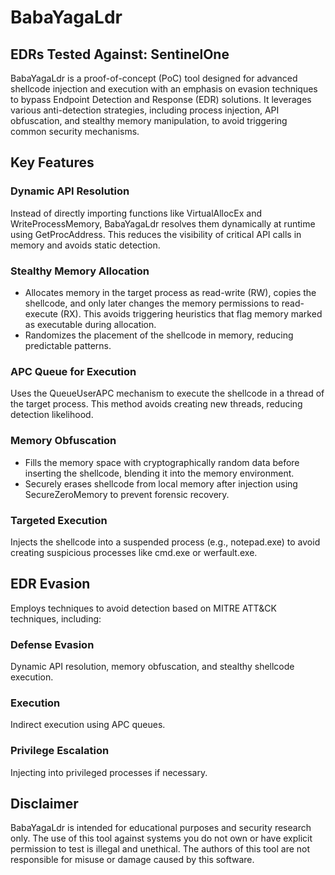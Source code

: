 # BabaYagaLdr

## EDRs Tested Against: SentinelOne

BabaYagaLdr is a proof-of-concept (PoC) tool designed for advanced shellcode injection and execution with an emphasis on evasion techniques to bypass Endpoint Detection and Response (EDR) solutions. It leverages various anti-detection strategies, including process injection, API obfuscation, and stealthy memory manipulation, to avoid triggering common security mechanisms.

## Key Features

### Dynamic API Resolution
Instead of directly importing functions like VirtualAllocEx and WriteProcessMemory, BabaYagaLdr resolves them dynamically at runtime using GetProcAddress. This reduces the visibility of critical API calls in memory and avoids static detection.

### Stealthy Memory Allocation
- Allocates memory in the target process as read-write (RW), copies the shellcode, and only later changes the memory permissions to read-execute (RX). This avoids triggering heuristics that flag memory marked as executable during allocation.
- Randomizes the placement of the shellcode in memory, reducing predictable patterns.

### APC Queue for Execution
Uses the QueueUserAPC mechanism to execute the shellcode in a thread of the target process. This method avoids creating new threads, reducing detection likelihood.

### Memory Obfuscation
- Fills the memory space with cryptographically random data before inserting the shellcode, blending it into the memory environment.
- Securely erases shellcode from local memory after injection using SecureZeroMemory to prevent forensic recovery.

### Targeted Execution
Injects the shellcode into a suspended process (e.g., notepad.exe) to avoid creating suspicious processes like cmd.exe or werfault.exe.

## EDR Evasion
Employs techniques to avoid detection based on MITRE ATT&CK techniques, including:

### Defense Evasion
Dynamic API resolution, memory obfuscation, and stealthy shellcode execution.

### Execution
Indirect execution using APC queues.

### Privilege Escalation
Injecting into privileged processes if necessary.

## Disclaimer

BabaYagaLdr is intended for educational purposes and security research only. The use of this tool against systems you do not own or have explicit permission to test is illegal and unethical. The authors of this tool are not responsible for misuse or damage caused by this software.
